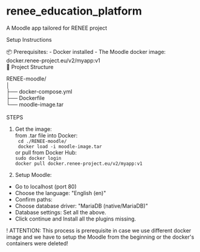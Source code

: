 # renee_education_platform
A Moodle app tailored for RENEE project

Setup Instructions

📦 Prerequisites:
    - Docker installed
    - The Moodle docker image: docker.renee-project.eu/v2/myapp:v1
 <br />
📁 Project Structure <br />
 
   RENEE-moodle/ <br />
   │<br />
   ├── docker-compose.yml<br />
   ├── Dockerfile<br />
   └── moodle-image.tar<br />
 <br />
STEPS <br />
 
 1. Get the image:<br />
    from .tar file into Docker:<br />
        ``` cd ./RENEE-moodle/```<br />
        ``` docker load -i moodle-image.tar```<br />
    or pull from Docker Hub: <br />
        ```sudo docker login```<br />
        ```docker pull docker.renee-project.eu/v2/myapp:v1```<br />
 
2. Setup Moodle:<br />
  - Go to localhost (port 80)
  - Choose the language: "English (en)"
  - Confirm paths: 
  - Choose database driver: "MariaDB (native/MariaDB)"
  - Database settings: Set all the above.
  - Click continue and Install all the plugins missing.
 
! ATTENTION: This process is prerequisite in case we use different docker image and we have to setup the Moodle from the beginning or the docker's containers were deleted!
 
